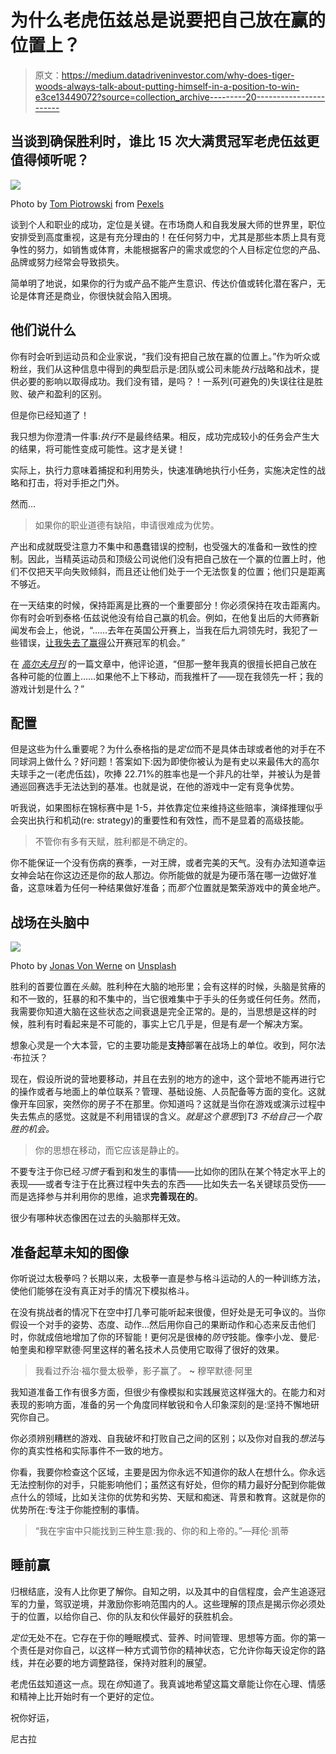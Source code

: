 # 为什么老虎伍兹总是说要把自己放在赢的位置上？

> 原文：<https://medium.datadriveninvestor.com/why-does-tiger-woods-always-talk-about-putting-himself-in-a-position-to-win-e3ce13449072?source=collection_archive---------20----------------------->

## 当谈到确保胜利时，谁比 15 次大满贯冠军老虎伍兹更值得倾听呢？

![](img/0a5891893dfa6996741de4dbb2daeda8.png)

Photo by [Tom Piotrowski](https://www.pexels.com/@tom-piotrowski-754800?utm_content=attributionCopyText&utm_medium=referral&utm_source=pexels) from [Pexels](https://www.pexels.com/photo/green-grass-field-near-body-of-water-1608383/?utm_content=attributionCopyText&utm_medium=referral&utm_source=pexels)

谈到个人和职业的成功，定位是关键。在市场商人和自我发展大师的世界里，职位安排受到高度重视，这是有充分理由的！在任何努力中，尤其是那些本质上具有竞争性的努力，如销售或体育，未能根据客户的需求或您的个人目标定位您的产品、品牌或努力经常会导致损失。

简单明了地说，如果你的行为或产品不能产生意识、传达价值或转化潜在客户，无论是体育还是商业，你很快就会陷入困境。

## 他们说什么

你有时会听到运动员和企业家说，“我们没有把自己放在赢的位置上。”作为听众或粉丝，我们从这种信息中得到的典型启示是:团队或公司未能*执行*战略和战术，提供必要的影响以取得成功。我们没有错，是吗？！一系列(可避免的)失误往往是胜败、破产和盈利的区别。

但是你已经知道了！

我只想为你澄清一件事:*执行*不是最终结果。相反，成功完成较小的任务会产生大的结果，将可能性变成可能性。这才是关键！

实际上，执行力意味着捕捉和利用势头，快速准确地执行小任务，实施决定性的战略和打击，将对手拒之门外。

然而…

> 如果你的职业道德有缺陷，申请很难成为优势。

产出和成就既受注意力不集中和愚蠢错误的控制，也受强大的准备和一致性的控制。因此，当精英运动员和顶级公司说他们没有把自己放在一个赢的位置上时，他们不仅把天平向失败倾斜，而且还让他们处于一个无法恢复的位置；他们只是距离不够近。

在一天结束的时候，保持距离是比赛的一个重要部分！你必须保持在攻击距离内。你有时会听到泰格·伍兹说他没有给自己赢的机会。例如，在他复出后的大师赛新闻发布会上，他说，“……去年在英国公开赛上，当我在后九洞领先时，我犯了一些错误，[让我失去了赢得](https://www.golfchannel.com/news/what-tiger-woods-said-his-2019-masters-winners-press-conference)公开赛冠军的机会。”

在 [*高尔夫月刊*](https://www.golf-monthly.co.uk/tour/us-masters/augusta-blog/tiger-woods-2005-masters-68182) 的一篇文章中，他评论道，“但那一整年我真的很擅长把自己放在各种可能的位置上……如果他不上下移动，而我推杆了——现在我领先一杆；我的游戏计划是什么？”

## 配置

但是这些为什么重要呢？为什么泰格指的是*定位*而不是具体击球或者他的对手在不同球洞上做什么？好问题！答案如下:因为即使你被认为是有史以来最伟大的高尔夫球手之一(老虎伍兹)，吹捧 22.71%的胜率也是一个非凡的壮举，并被认为是普通巡回赛选手无法达到的基准。也就是说，在他的游戏中一定有竞争优势。

听我说，如果图标在锦标赛中是 1-5，并依靠定位来维持这些赔率，演绎推理似乎会突出执行和机动(re: strategy)的重要性和有效性，而不是显着的高级技能。

> 不管你有多有天赋，胜利都是不确定的。

你不能保证一个没有伤病的赛季，一对王牌，或者完美的天气。没有办法知道幸运女神会站在你这边还是你的敌人那边。你所能做的就是为硬币落在哪一边做好准备，这意味着为任何一种结果做好准备；而*那个*位置就是繁荣游戏中的黄金地产。

## 战场在头脑中

![](img/bba1ecf14f402b5fc668bcf74cffe1f3.png)

Photo by [Jonas Von Werne](https://unsplash.com/@jonasvonwerne?utm_source=medium&utm_medium=referral) on [Unsplash](https://unsplash.com?utm_source=medium&utm_medium=referral)

胜利的首要位置在*头脑*。胜利种在大脑的地形里；会有这样的时候，头脑是贫瘠的和不一致的，狂暴的和不集中的，当它很难集中于手头的任务或任何任务。然而，我需要你知道大脑在这些状态之间衰退是完全正常的。是的，当思想是这样的时候，胜利有时看起来是不可能的，事实上它几乎是，但是有*是*一个解决方案。

想象心灵是一个大本营，它的主要功能是**支持**部署在战场上的单位。收到，阿尔法·布拉沃？

现在，假设所说的营地要移动，并且在去别的地方的途中，这个营地不能再进行它的操作或者与地面上的单位联系？管理、基础设施、人员配备等方面的变化。这就像开车回家，突然你的房子不在那里。你知道吗？这就是当你在游戏或演示过程中失去焦点的感觉。这就是不利用错误的含义。*就是这个意思*到*T3 不给自己一个取胜的机会。*

> 你的思想在移动，而它应该是静止的。

不要专注于你已经*习惯于*看到和发生的事情——比如你的团队在某个特定水平上的表现——或者专注于在比赛过程中失去的东西——比如失去一名关键球员受伤——而是选择参与并利用你的思维，追求**完善现在的**。

很少有哪种状态像困在过去的头脑那样无效。

## 准备起草未知的图像

你听说过太极拳吗？长期以来，太极拳一直是参与格斗运动的人的一种训练方法，使他们能够在没有真正对手的情况下模拟格斗。

在没有挑战者的情况下在空中打几拳可能听起来很傻，但好处是无可争议的。当你假设一个对手的姿势、态度、动作…然后用你自己的果断动作和心态来反击他们时，你就成倍地增加了你的环智能！更何况是很棒的*防守*技能。像李小龙、曼尼·帕奎奥和穆罕默德·阿里这样的著名技术人员使用它取得了很好的效果。

> 我看过乔治·福尔曼太极拳，影子赢了。 **~** 穆罕默德·阿里

我知道准备工作有很多方面，但很少有像模拟和实践展览这样强大的。在能力和对表现的影响方面，准备的另一个角度同样敏锐和令人印象深刻的是:坚持不懈地研究你自己。

你必须辨别糟糕的游戏、自我破坏和打败自己之间的区别；以及你对自我的*想法*与你的真实性格和实际事件不一致的地方。

你看，我要你检查这个区域，主要是因为你永远不知道你的敌人在想什么。你永远无法控制你的对手，只能影响他们；虽然这有好处，但你的精力最好分配到你能做点什么的领域，比如关注你的优势和劣势、天赋和痴迷、背景和教育。这就是你的优势所在:专注于你能控制的事情。

> “我在宇宙中只能找到三种生意:我的、你的和上帝的。”—拜伦·凯蒂

## 睡前赢

归根结底，没有人比你更了解你。自知之明，以及其中的自信程度，会产生追逐冠军的力量，驾驭逆境，并激励你影响范围内的人。这些理解的顶点是揭示你必须处于的位置，以给你自己、你的队友和伙伴最好的获胜机会。

*定位*无处不在。它存在于你的睡眠模式、营养、时间管理、思想等方面。你的第一个责任是对你自己，以这样一种方式调节你的精神状态，它允许你每天设定你的路线，并在必要的地方调整路径，保持对胜利的展望。

老虎伍兹知道这一点。现在*你*知道了。我真诚地希望这篇文章能让你在心理、情感和精神上比开始时有一个更好的定位。

祝你好运，

尼古拉